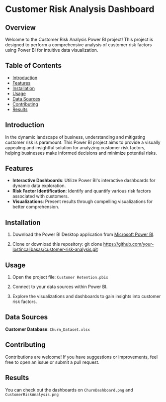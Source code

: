 # Customer Risk Analysis Dashboard

## Overview

Welcome to the Customer Risk Analysis Power BI project! This project is designed to perform a comprehensive analysis of customer risk factors using Power BI for intuitive data visualization.

## Table of Contents

- [Introduction](#introduction)
- [Features](#features)
- [Installation](#installation)
- [Usage](#usage)
- [Data Sources](#data-sources)
- [Contributing](#contributing)
- [Results](#Results)
  

## Introduction

In the dynamic landscape of business, understanding and mitigating customer risk is paramount. This Power BI project aims to provide a visually appealing and insightful solution for analyzing customer risk factors, helping businesses make informed decisions and minimize potential risks.

## Features

- **Interactive Dashboards**: Utilize Power BI's interactive dashboards for dynamic data exploration.
- **Risk Factor Identification**: Identify and quantify various risk factors associated with customers.
- **Visualizations**: Present results through compelling visualizations for better comprehension.

## Installation

1. Download the Power BI Desktop application from [Microsoft Power BI](https://powerbi.microsoft.com/desktop/).

2. Clone or download this repository:
   git clone https://github.com/your-lostincalibasas/customer-risk-analysis.git
   

## Usage

1. Open the project file:
   `Customer Retention.pbix`
  

2. Connect to your data sources within Power BI.

3. Explore the visualizations and dashboards to gain insights into customer risk factors.

## Data Sources

**Customer Database**: `Churn_Dataset.xlsx`

## Contributing

Contributions are welcome! If you have suggestions or improvements, feel free to open an issue or submit a pull request.

## Results

You can check out the dashboards on `ChurnDashboard.png` and `CustomerRiskAnalysis.png`


